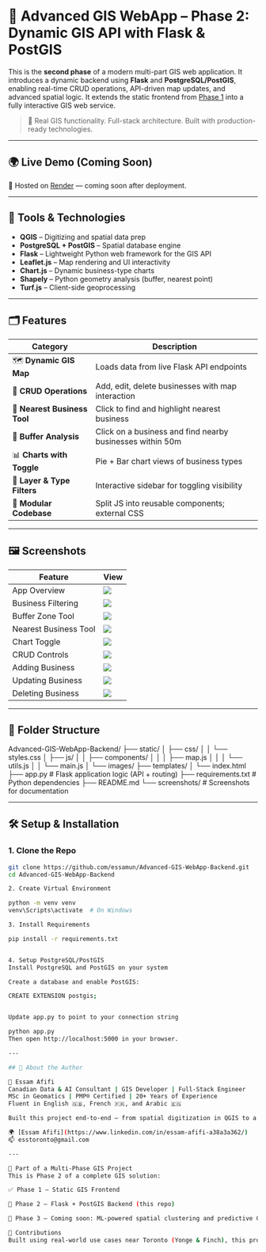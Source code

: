 # 🚀 Advanced GIS WebApp – Phase 2: Dynamic GIS API with Flask & PostGIS

This is the **second phase** of a modern multi-part GIS web application. It introduces a dynamic backend using **Flask** and **PostgreSQL/PostGIS**, enabling real-time CRUD operations, API-driven map updates, and advanced spatial logic. It extends the static frontend from [Phase 1](https://github.com/essamun/Advanced-GIS-WebApp-Frontend) into a fully interactive GIS web service.

> 📍 Real GIS functionality. Full-stack architecture. Built with production-ready technologies.

---

## 🌍 Live Demo (Coming Soon)
📎 Hosted on [Render](https://render.com) — coming soon after deployment.

---

## 🧰 Tools & Technologies

- **QGIS** – Digitizing and spatial data prep
- **PostgreSQL + PostGIS** – Spatial database engine
- **Flask** – Lightweight Python web framework for the GIS API
- **Leaflet.js** – Map rendering and UI interactivity
- **Chart.js** – Dynamic business-type charts
- **Shapely** – Python geometry analysis (buffer, nearest point)
- **Turf.js** – Client-side geoprocessing

---

## 🗂️ Features

| Category | Description |
|---------|-------------|
| 🗺️ **Dynamic GIS Map** | Loads data from live Flask API endpoints |
| 🔁 **CRUD Operations** | Add, edit, delete businesses with map interaction |
| 🧭 **Nearest Business Tool** | Click to find and highlight nearest business |
| 🎯 **Buffer Analysis** | Click on a business and find nearby businesses within 50m |
| 📊 **Charts with Toggle** | Pie + Bar chart views of business types |
| 🔎 **Layer & Type Filters** | Interactive sidebar for toggling visibility |
| 🧱 **Modular Codebase** | Split JS into reusable components; external CSS |

---

## 🖼️ Screenshots

| Feature | View |
|--------|------|
| App Overview | ![](screenshots/overview.png) |
| Business Filtering | ![](screenshots/filter-by-type.png) |
| Buffer Zone Tool | ![](screenshots/buffer-analysis.png) |
| Nearest Business Tool | ![](screenshots/nearest-business.png) |
| Chart Toggle | ![](screenshots/chart-toggle.png) |
| CRUD Controls | ![](screenshots/BizMgt_Btns.png) |
| Adding Business | ![](screenshots/AddingBiz.png) |
| Updating Business | ![](screenshots/UpdatingBiz.png) |
| Deleting Business | ![](screenshots/DeleteBiz.png) |

---

## 📁 Folder Structure

Advanced-GIS-WebApp-Backend/
├── static/
│ ├── css/
│ │ └── styles.css
│ ├── js/
│ │ ├── components/
│ │ │ ├── map.js
│ │ │ └── utils.js
│ │ └── main.js
│ └── images/
├── templates/
│ └── index.html
├── app.py # Flask application logic (API + routing)
├── requirements.txt # Python dependencies
├── README.md
└── screenshots/ # Screenshots for documentation


---

## 🛠️ Setup & Installation

### 1. Clone the Repo

```bash
git clone https://github.com/essamun/Advanced-GIS-WebApp-Backend.git
cd Advanced-GIS-WebApp-Backend

2. Create Virtual Environment

python -m venv venv
venv\Scripts\activate  # On Windows

3. Install Requirements

pip install -r requirements.txt


4. Setup PostgreSQL/PostGIS
Install PostgreSQL and PostGIS on your system

Create a database and enable PostGIS:

CREATE EXTENSION postgis;


Update app.py to point to your connection string

python app.py
Then open http://localhost:5000 in your browser.

---

## 📌 About the Author

👤 Essam Afifi
Canadian Data & AI Consultant | GIS Developer | Full-Stack Engineer
MSc in Geomatics | PMP® Certified | 20+ Years of Experience
Fluent in English 🇬🇧, French 🇫🇷, and Arabic 🇪🇬

Built this project end-to-end — from spatial digitization in QGIS to a full-stack GIS web application powered by Flask and PostGIS. Skilled in combining GIS, web technologies, and machine learning to deliver smart spatial solutions.

🌍 [Essam Afifi](https://www.linkedin.com/in/essam-afifi-a38a3a362/)
📫 esstoronto@gmail.com

---

🔭 Part of a Multi-Phase GIS Project
This is Phase 2 of a complete GIS solution:

✅ Phase 1 – Static GIS Frontend

🔁 Phase 2 – Flask + PostGIS Backend (this repo)

🧠 Phase 3 – Coming soon: ML-powered spatial clustering and predictive GIS tools

🙌 Contributions
Built using real-world use cases near Toronto (Yonge & Finch), this project simulates how spatial databases and web tools come together to power modern GIS workflows.


